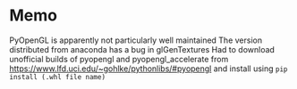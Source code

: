 # Memo
PyOpenGL is apparently not particularly well maintained
The version distributed from anaconda has a bug in glGenTextures
Had to download unofficial builds of pyopengl and pyopengl_accelerate from
https://www.lfd.uci.edu/~gohlke/pythonlibs/#pyopengl
and install using ```pip install (.whl file name)```
